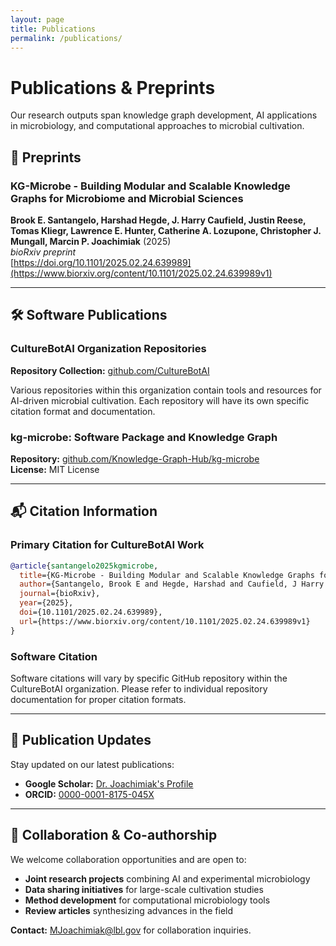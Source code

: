 ```yaml
---
layout: page
title: Publications
permalink: /publications/
---
```


# Publications & Preprints

Our research outputs span knowledge graph development, AI applications in microbiology, and computational approaches to microbial cultivation.

## 📄 Preprints

### KG-Microbe - Building Modular and Scalable Knowledge Graphs for Microbiome and Microbial Sciences
**Brook E. Santangelo, Harshad Hegde, J. Harry Caufield, Justin Reese, Tomas Kliegr, Lawrence E. Hunter, Catherine A. Lozupone, Christopher J. Mungall, Marcin P. Joachimiak** (2025)  
*bioRxiv preprint*  
[https://doi.org/10.1101/2025.02.24.639989](https://www.biorxiv.org/content/10.1101/2025.02.24.639989v1)

---

## 🛠 Software Publications

### CultureBotAI Organization Repositories
**Repository Collection:** [github.com/CultureBotAI](https://github.com/CultureBotAI)  

Various repositories within this organization contain tools and resources for AI-driven microbial cultivation. Each repository will have its own specific citation format and documentation.

### kg-microbe: Software Package and Knowledge Graph
**Repository:** [github.com/Knowledge-Graph-Hub/kg-microbe](https://github.com/Knowledge-Graph-Hub/kg-microbe)  
**License:** MIT License

---

## 📬 Citation Information

### Primary Citation for CultureBotAI Work
```bibtex
@article{santangelo2025kgmicrobe,
  title={KG-Microbe - Building Modular and Scalable Knowledge Graphs for Microbiome and Microbial Sciences},
  author={Santangelo, Brook E and Hegde, Harshad and Caufield, J Harry and Reese, Justin and Kliegr, Tomas and Hunter, Lawrence E and Lozupone, Catherine A and Mungall, Christopher J and Joachimiak, Marcin P},
  journal={bioRxiv},
  year={2025},
  doi={10.1101/2025.02.24.639989},
  url={https://www.biorxiv.org/content/10.1101/2025.02.24.639989v1}
}
```

### Software Citation
Software citations will vary by specific GitHub repository within the CultureBotAI organization. Please refer to individual repository documentation for proper citation formats.

---

## 📧 Publication Updates

Stay updated on our latest publications:
- **Google Scholar:** [Dr. Joachimiak's Profile](https://scholar.google.com/citations?user=zSlIlYQAAAAJ&hl=en)
- **ORCID:** [0000-0001-8175-045X](https://orcid.org/0000-0001-8175-045X)

---

## 🤝 Collaboration & Co-authorship

We welcome collaboration opportunities and are open to:
- **Joint research projects** combining AI and experimental microbiology
- **Data sharing initiatives** for large-scale cultivation studies  
- **Method development** for computational microbiology tools
- **Review articles** synthesizing advances in the field

**Contact:** [MJoachimiak@lbl.gov](mailto:MJoachimiak@lbl.gov) for collaboration inquiries.